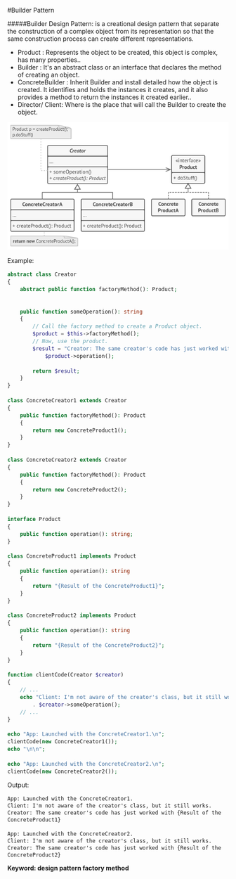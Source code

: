 #Builder Pattern

#####Builder Design Pattern: is a creational design pattern that separate the construction of a complex object from its representation so that the same construction process can create different representations.
- Product : Represents the object to be created, this object is complex, has many properties..
- Builder : It's an abstract class or an interface that declares the method of creating an object.
- ConcreteBuilder : Inherit Builder and install detailed how the object is created. It identifies and holds the instances it creates, and it also provides a method to return the instances it created earlier..
- Director/ Client: Where is the place that will call the Builder to create the object.

![Alt text](../../../basic/images/design-patterns/creational-patterns/factory-method-structure.png?raw=true "Abstract Factory Pattern Structure")

Example:

```php
abstract class Creator
{
    abstract public function factoryMethod(): Product;

    
    public function someOperation(): string
    {
        // Call the factory method to create a Product object.
        $product = $this->factoryMethod();
        // Now, use the product.
        $result = "Creator: The same creator's code has just worked with " .
            $product->operation();

        return $result;
    }
}

class ConcreteCreator1 extends Creator
{
    public function factoryMethod(): Product
    {
        return new ConcreteProduct1();
    }
}

class ConcreteCreator2 extends Creator
{
    public function factoryMethod(): Product
    {
        return new ConcreteProduct2();
    }
}

interface Product
{
    public function operation(): string;
}

class ConcreteProduct1 implements Product
{
    public function operation(): string
    {
        return "{Result of the ConcreteProduct1}";
    }
}

class ConcreteProduct2 implements Product
{
    public function operation(): string
    {
        return "{Result of the ConcreteProduct2}";
    }
}

function clientCode(Creator $creator)
{
    // ...
    echo "Client: I'm not aware of the creator's class, but it still works.\n"
        . $creator->someOperation();
    // ...
}

echo "App: Launched with the ConcreteCreator1.\n";
clientCode(new ConcreteCreator1());
echo "\n\n";

echo "App: Launched with the ConcreteCreator2.\n";
clientCode(new ConcreteCreator2());
```
Output:

    App: Launched with the ConcreteCreator1.
    Client: I'm not aware of the creator's class, but it still works.
    Creator: The same creator's code has just worked with {Result of the ConcreteProduct1}
    
    App: Launched with the ConcreteCreator2.
    Client: I'm not aware of the creator's class, but it still works.
    Creator: The same creator's code has just worked with {Result of the ConcreteProduct2}
    
**Keyword: design pattern factory method**